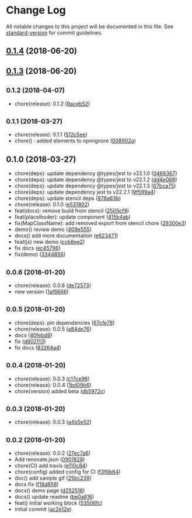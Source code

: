 # Change Log

All notable changes to this project will be documented in this file. See [standard-version](https://github.com/conventional-changelog/standard-version) for commit guidelines.

<a name="0.1.4"></a>
## [0.1.4](https://github.com/o-rango/o-content-placeholder/compare/v0.1.3...v0.1.4) (2018-06-20)



<a name="0.1.3"></a>
## [0.1.3](https://github.com/o-rango/o-content-placeholder/compare/v0.1.2...v0.1.3) (2018-06-20)



<a name="0.1.2"></a>
## <small>0.1.2 (2018-04-07)</small>

* chore(release): 0.1.2 ([9aceb52](https://github.com/o-rango/o-content-placeholder/commit/9aceb52))



<a name="0.1.1"></a>
## <small>0.1.1 (2018-03-27)</small>

* chore(release): 0.1.1 ([512c5ee](https://github.com/o-rango/o-content-placeholder/commit/512c5ee))
* chore() : added elements to npmignore ([008902a](https://github.com/o-rango/o-content-placeholder/commit/008902a))



<a name="0.1.0"></a>
## 0.1.0 (2018-03-27)

* chore(deps): update dependency @types/jest to v22.1.0 ([0466367](https://github.com/o-rango/o-content-placeholder/commit/0466367))
* chore(deps): update dependency @types/jest to v22.1.2 ([dd4e068](https://github.com/o-rango/o-content-placeholder/commit/dd4e068))
* chore(deps): update dependency @types/jest to v22.1.3 ([67bca75](https://github.com/o-rango/o-content-placeholder/commit/67bca75))
* chore(deps): update dependency jest to v22.2.1 ([9f599a4](https://github.com/o-rango/o-content-placeholder/commit/9f599a4))
* chore(deps): update stencil deps ([878a63b](https://github.com/o-rango/o-content-placeholder/commit/878a63b))
* chore(release): 0.1.0 ([e531802](https://github.com/o-rango/o-content-placeholder/commit/e531802))
* feat(docs): remove build from stencil ([2505cf9](https://github.com/o-rango/o-content-placeholder/commit/2505cf9))
* feat(placelhoder): update component ([415b4ab](https://github.com/o-rango/o-content-placeholder/commit/415b4ab))
* fix(MapClassName): add removed export from stencil chore ([29300e3](https://github.com/o-rango/o-content-placeholder/commit/29300e3))
* demo() review demo ([409e555](https://github.com/o-rango/o-content-placeholder/commit/409e555))
* docs() add more documentation ([e623471](https://github.com/o-rango/o-content-placeholder/commit/e623471))
* feat(js) new demo ([ccb8ee2](https://github.com/o-rango/o-content-placeholder/commit/ccb8ee2))
* fix docs ([ec45796](https://github.com/o-rango/o-content-placeholder/commit/ec45796))
* fix(demo) ([3344856](https://github.com/o-rango/o-content-placeholder/commit/3344856))



<a name="0.0.6"></a>
## <small>0.0.6 (2018-01-20)</small>

* chore(release): 0.0.6 ([de72573](https://github.com/o-rango/o-content-placeholder/commit/de72573))
* new version ([1af6666](https://github.com/o-rango/o-content-placeholder/commit/1af6666))



<a name="0.0.5"></a>
## <small>0.0.5 (2018-01-20)</small>

* chore(deps): pin dependencies ([67cfe78](https://github.com/o-rango/o-content-placeholder/commit/67cfe78))
* chore(release): 0.0.5 ([a84de76](https://github.com/o-rango/o-content-placeholder/commit/a84de76))
* docs ([40febd9](https://github.com/o-rango/o-content-placeholder/commit/40febd9))
* fix ([d802113](https://github.com/o-rango/o-content-placeholder/commit/d802113))
* fix docs ([83264a4](https://github.com/o-rango/o-content-placeholder/commit/83264a4))



<a name="0.0.4"></a>
## <small>0.0.4 (2018-01-20)</small>

* chore(release): 0.0.3 ([c17ce96](https://github.com/o-rango/o-content-placeholder/commit/c17ce96))
* chore(release): 0.0.4 ([1bd09b6](https://github.com/o-rango/o-content-placeholder/commit/1bd09b6))
* chore(version) added beta ([db5972c](https://github.com/o-rango/o-content-placeholder/commit/db5972c))



<a name="0.0.3"></a>
## <small>0.0.3 (2018-01-20)</small>

* chore(release): 0.0.3 ([a4b5e52](https://github.com/o-rango/o-content-placeholder/commit/a4b5e52))



<a name="0.0.2"></a>
## <small>0.0.2 (2018-01-20)</small>

* chore(release): 0.0.2 ([27ec7a6](https://github.com/o-rango/o-content-placeholder/commit/27ec7a6))
* Add renovate.json ([0901828](https://github.com/o-rango/o-content-placeholder/commit/0901828))
* chore(CI) add travis ([e110c84](https://github.com/o-rango/o-content-placeholder/commit/e110c84))
* chore(config) added config for CI ([f3f6b64](https://github.com/o-rango/o-content-placeholder/commit/f3f6b64))
* doc() add sample gif ([25bc239](https://github.com/o-rango/o-content-placeholder/commit/25bc239))
* docs fix ([f18d858](https://github.com/o-rango/o-content-placeholder/commit/f18d858))
* docs() demo page ([d252516](https://github.com/o-rango/o-content-placeholder/commit/d252516))
* docs() update readme ([be0a816](https://github.com/o-rango/o-content-placeholder/commit/be0a816))
* feat() initial working block ([53506fc](https://github.com/o-rango/o-content-placeholder/commit/53506fc))
* initial commit ([ac2e12e](https://github.com/o-rango/o-content-placeholder/commit/ac2e12e))

